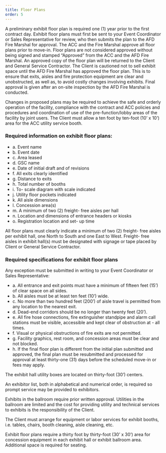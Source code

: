 ```yaml
---
title: Floor Plans
order: 5
---
```


A preliminary exhibit floor plan is required one (1) year prior to the first contract day. Exhibit floor plans must first be sent to your Event Coordinator or Sales Representative for review, who then submits the plan to the AFD Fire Marshal for approval. The ACC and the Fire Marshal approve all floor plans prior to move-in. Floor plans are not considered approved without being signed and stamped “Approved” from the ACC and the AFD Fire Marshal. An approved copy of the floor plan will be returned to the Client and General Service Contractor. The Client is cautioned not to sell exhibit space until the AFD Fire Marshal has approved the floor plan. This is to ensure that exits, aisles and fire protection equipment are clear and unobstructed, as well as, to avoid costly changes involving exhibits. Final approval is given after an on-site inspection by the AFD Fire Marshal is conducted.

Changes in proposed plans may be required to achieve the safe and orderly operation of the facility, compliance with the contract and ACC policies and procedures and coordination of use of the pre-function/lobby areas of the facility by joint users.
The Client must allow a ten foot by ten-foot (10’ x 10’) area for the ACC utility service booth.

### Required information on exhibit floor plans:

- a. Event name
- b. Event date
- c. Area leased
- d. GSC name
- e. Date of initial draft and of revisions
- f. All exits clearly identified
- g. Distance to exits
- h. Total number of booths
- i. To- scale diagram with scale indicated
- j. Utility floor pockets indicated
- k. All aisle dimensions
- l. Concession area(s)
- m. A minimum of two (2) freight- free aisles per hall
- n. Location and dimensions of entrance headers or kiosks
- o. Registration location and set- up time

All floor plans must clearly indicate a minimum of two (2) freight- free aisles per exhibit hall, one North to South and one East to West. Freight- free aisles in exhibit hall(s) must be designated with signage or tape placed by Client or General Service Contractor.

### Required specifications for exhibit floor plans

Any exception must be submitted in writing to your Event Coordinator or Sales Representative:

- a. All entrance and exit points must have a minimum of fifteen feet (15’) of clear space on all sides.
- b. All aisles must be at least ten feet (10’) wide.
- c. No more than two hundred feet (200’) of aisle travel is permitted from any location to the nearest exit.
- d. Dead-end corridors should be no longer than twenty feet (20’).
- e. All fire hose connections, fire extinguisher standpipe and alarm call stations must be visible, accessible and kept clear of obstruction at - all times.
- f. Visual or physical obstructions of fire exits are not permitted.
- g. Facility graphics, rest room, and concession areas must be clear and not blocked.
- h. If the final floor plan is different from the initial plan submitted and approved, the final plan must be resubmitted and processed for approval at least thirty-one (31) days before the scheduled move-in or fees may apply.

The exhibit hall utility boxes are located on thirty-foot (30’) centers.

An exhibitor list, both in alphabetical and numerical order, is required so prompt service may be provided to exhibitors.

Exhibits in the ballroom require prior written approval. Utilities in the ballroom are limited and the cost for providing utility and technical services to exhibits is the responsibility of the Client.

The Client must arrange for equipment or labor services for exhibit booths, i.e. tables, chairs, booth cleaning, aisle cleaning, etc.

Exhibit floor plans require a thirty foot by thirty-foot (30’ x 30’) area for concession equipment in each exhibit hall or exhibit ballroom area. Additional space is required for seating.

